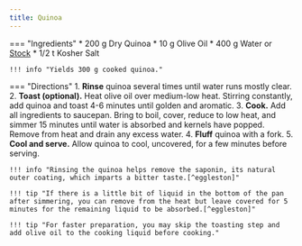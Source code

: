 ```yaml
---
title: Quinoa
---
```

=== "Ingredients"
    * 200 g Dry Quinoa
    * 10 g Olive Oil
    * 400 g Water or [Stock](../../soups/stocks/vegetable-stock.md)
    * 1/2 t Kosher Salt

    !!! info "Yields 300 g cooked quinoa."

=== "Directions"
    1. **Rinse** quinoa several times until water runs mostly clear.
    2. **Toast (optional).** Heat olive oil over medium-low heat. Stirring constantly, add quinoa and toast 4-6 minutes until golden and aromatic.
    3. **Cook.** Add all ingredients to saucepan. Bring to boil, cover, reduce to low heat, and simmer 15 minutes until water is absorbed and kernels have popped. Remove from heat and drain any excess water.
    4. **Fluff** quinoa with a fork.
    5. **Cool and serve.** Allow quinoa to cool, uncovered, for a few minutes before serving.

    !!! info "Rinsing the quinoa helps remove the saponin, its natural outer coating, which imparts a bitter taste.[^eggleston]"

    !!! tip "If there is a little bit of liquid in the bottom of the pan after simmering, you can remove from the heat but leave covered for 5 minutes for the remaining liquid to be absorbed.[^eggleston]"

    !!! tip "For faster preparation, you may skip the toasting step and add olive oil to the cooking liquid before cooking."

[^bittman]:
    {{ cite.bittman_how_to_cook_everything }}
     "Cooking Grains, the Easy Way."
     451, 477-9.
[^eggleston]:
    Eggleston, Kimberley. ["How to Cook Quinoa Perfectly Every Time."](https://www.thespruceeats.com/how-to-cook-quinoa-2238655) *The Spruce Eats.* 13 April 2010.
